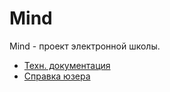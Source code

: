# Mind

Mind - проект электронной школы. 

- [Техн. документация](tech.md)
- [Справка юзера](user.md)
